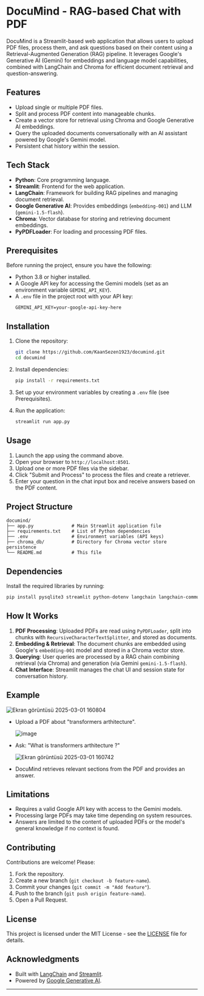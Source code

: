 
# DocuMind - RAG-based Chat with PDF

DocuMind is a Streamlit-based web application that allows users to upload PDF files, process them, and ask questions based on their content using a Retrieval-Augmented Generation (RAG) pipeline. It leverages Google's Generative AI (Gemini) for embeddings and language model capabilities, combined with LangChain and Chroma for efficient document retrieval and question-answering.

## Features
- Upload single or multiple PDF files.
- Split and process PDF content into manageable chunks.
- Create a vector store for retrieval using Chroma and Google Generative AI embeddings.
- Query the uploaded documents conversationally with an AI assistant powered by Google's Gemini model.
- Persistent chat history within the session.

## Tech Stack
- **Python**: Core programming language.
- **Streamlit**: Frontend for the web application.
- **LangChain**: Framework for building RAG pipelines and managing document retrieval.
- **Google Generative AI**: Provides embeddings (`embedding-001`) and LLM (`gemini-1.5-flash`).
- **Chroma**: Vector database for storing and retrieving document embeddings.
- **PyPDFLoader**: For loading and processing PDF files.

## Prerequisites
Before running the project, ensure you have the following:
- Python 3.8 or higher installed.
- A Google API key for accessing the Gemini models (set as an environment variable `GEMINI_API_KEY`).
- A `.env` file in the project root with your API key:
  ```
  GEMINI_API_KEY=your-google-api-key-here
  ```

## Installation
1. Clone the repository:
   ```bash
   git clone https://github.com/KaanSezen1923/documind.git
   cd documind
   ```

2. Install dependencies:
   ```bash
   pip install -r requirements.txt
   ```

3. Set up your environment variables by creating a `.env` file (see Prerequisites).

4. Run the application:
   ```bash
   streamlit run app.py
   ```

## Usage
1. Launch the app using the command above.
2. Open your browser to `http://localhost:8501`.
3. Upload one or more PDF files via the sidebar.
4. Click "Submit and Process" to process the files and create a retriever.
5. Enter your question in the chat input box and receive answers based on the PDF content.

## Project Structure
```
documind/
├── app.py              # Main Streamlit application file
├── requirements.txt    # List of Python dependencies
├── .env                # Environment variables (API keys)
├── chroma_db/          # Directory for Chroma vector store persistence
└── README.md           # This file
```

## Dependencies
Install the required libraries by running:
```bash
pip install pysqlite3 streamlit python-dotenv langchain langchain-community langchain-google-genai langchain-chroma
```

## How It Works
1. **PDF Processing**: Uploaded PDFs are read using `PyPDFLoader`, split into chunks with `RecursiveCharacterTextSplitter`, and stored as documents.
2. **Embedding & Retrieval**: The document chunks are embedded using Google's `embedding-001` model and stored in a Chroma vector store.
3. **Querying**: User queries are processed by a RAG chain combining retrieval (via Chroma) and generation (via Gemini `gemini-1.5-flash`).
4. **Chat Interface**: Streamlit manages the chat UI and session state for conversation history.

## Example
![Ekran görüntüsü 2025-03-01 160804](https://github.com/user-attachments/assets/4e61230a-ece0-43b1-be85-076abba883c4)

- Upload a PDF about "transformers arthitecture".

  ![image](https://github.com/user-attachments/assets/feac876e-c4ff-42c1-ba76-dd833bcfc1ce)

- Ask: "What is transformers arthitecture ?"

  ![Ekran görüntüsü 2025-03-01 160742](https://github.com/user-attachments/assets/588fa395-81cc-4e4e-ac1f-d3abeeb7f951)

- DocuMind retrieves relevant sections from the PDF and provides an answer.

## Limitations
- Requires a valid Google API key with access to the Gemini models.
- Processing large PDFs may take time depending on system resources.
- Answers are limited to the content of uploaded PDFs or the model's general knowledge if no context is found.

## Contributing
Contributions are welcome! Please:
1. Fork the repository.
2. Create a new branch (`git checkout -b feature-name`).
3. Commit your changes (`git commit -m "Add feature"`).
4. Push to the branch (`git push origin feature-name`).
5. Open a Pull Request.

## License
This project is licensed under the MIT License - see the [LICENSE](LICENSE) file for details.

## Acknowledgments
- Built with [LangChain](https://github.com/langchain-ai/langchain) and [Streamlit](https://streamlit.io/).
- Powered by [Google Generative AI](https://cloud.google.com/ai/generative-ai).

---

